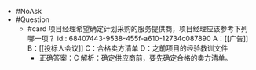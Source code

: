 - #NoAsk
- #Question
	- #card 项目经理希望确定计划采购的服务提供商，项目经理应该参考下列哪一项？
	  id:: 68407443-9538-455f-a610-12734c087890
	   A：[[广告]]
	   B：[[投标人会议]]
	   C：合格卖方清单
	   D：之前项目的经验教训文件
		- 正确答案：C
		  解析：确定供应商前，要先确定合格的卖方清单。